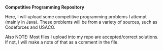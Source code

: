 **Competitive Programming Repository**

Here, I will upload some competitive programming problems I attempt (mainly in Java). These problems will be from a variety of sources, such as Codeforces and USACO.

Also NOTE: Most files I upload into my repo are accepted/correct solutions. If not, I will make a note of that as a comment in the file.
